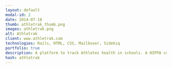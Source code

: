 ```yaml
---
layout: default
modal-id: 2
date: 2014-07-18
thumb: athletrak_thumb.png
images: athletrak.png
alt: Athletrak
client: www.athletrak.com
technologies: Rails, HTML, CSS, Mailboxer, Sidekiq
portfolio: true
description: A platform to track Athletes health in schools. A HIPPA compliant application that is fully secured.
hash: athletrak
---
```

